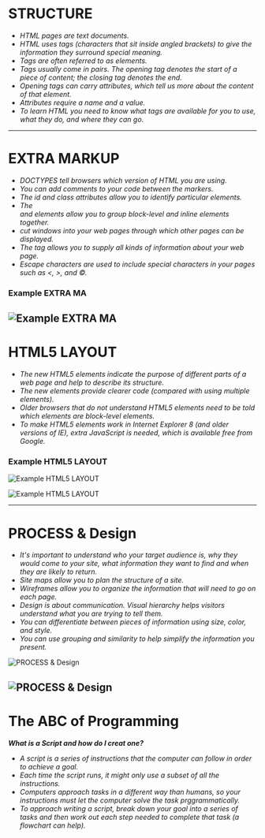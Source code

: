 # STRUCTURE
- *HTML pages are text documents.*
- *HTML uses tags (characters that sit inside angled brackets) to give the information they surround special meaning.*
- *Tags are often referred to as elements.*
- *Tags usually come in pairs. The opening tag denotes the start of a piece of content; the closing tag denotes the end.*
- *Opening tags can carry attributes, which tell us more about the content of that element.*
- *Attributes require a name and a value.*
- *To learn HTML you need to know what tags are available for you to use, what they do, and where they can go.*

----------------------------------------------------------------------------------------------------------


# EXTRA MARKUP
- *DOCTYPES tell browsers which version of HTML you are using.*
- *You can add comments to your code between the <!-- and --> markers.*
- *The id and class attributes allow you to identify particular elements.*
- *The <div> and <span> elements allow you to group block-level and inline elements together.*
- *<iframes> cut windows into your web pages through which other pages can be displayed.*
- *The <meta> tag allows you to supply all kinds of information about your web page.*
- *Escape characters are used to include special characters in your pages such as <, >, and ©.*

### Example EXTRA MA

![Example EXTRA MA](11.png)
---------------------------------------------------------------------------------------------------------


# HTML5 LAYOUT

- *The new HTML5 elements indicate the purpose of different parts of a web page and help to describe its structure.*
- *The new elements provide clearer code (compared with using multiple <div> elements).*
- *Older browsers that do not understand HTML5 elements need to be told which elements are block-level elements.*
- *To make HTML5 elements work in Internet Explorer 8 (and older versions of IE), extra JavaScript is needed, which is available free from Google.*

### Example HTML5 LAYOUT

![Example HTML5 LAYOUT](22.png)

![Example HTML5 LAYOUT](33.png)

----------------------------------------------------------------------------------------------------------

# PROCESS & Design
- *It's important to understand who your target audience is, why they would come to your site, what information they want to find and when they are likely to return.*
- *Site maps allow you to plan the structure of a site.*
- *Wireframes allow you to organize the information that will need to go on each page.*
- *Design is about communication. Visual hierarchy helps visitors understand what you are trying to tell them.*
- *You can differentiate between pieces of information using size, color, and style.*
- *You can use grouping and similarity to help simplify the information you present.*

![PROCESS & Design](44.png)


![PROCESS & Design](55.png)
 ------------------------------------------------------------------------------------------------------------------------------------------------------------------------------------------------------------------


# The ABC of Programming

***What is a Script and how do I creat one?***

- *A script is a series of instructions that the computer can follow in order to achieve a goal.*
- *Each time the script runs, it might only use a subset of all the instructions.*
- *Computers approach tasks in a different way than humans, so your instructions must let the computer solve the task prggrammatically.*
- *To approach writing a script, break down your goal into a series of tasks and then work out each step needed to complete that task (a flowchart can help).*






